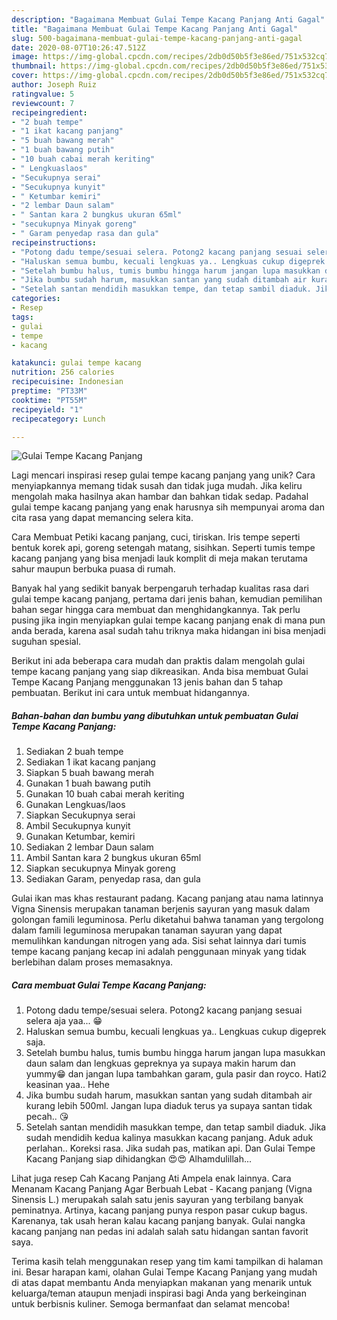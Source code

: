 ```yaml
---
description: "Bagaimana Membuat Gulai Tempe Kacang Panjang Anti Gagal"
title: "Bagaimana Membuat Gulai Tempe Kacang Panjang Anti Gagal"
slug: 500-bagaimana-membuat-gulai-tempe-kacang-panjang-anti-gagal
date: 2020-08-07T10:26:47.512Z
image: https://img-global.cpcdn.com/recipes/2db0d50b5f3e86ed/751x532cq70/gulai-tempe-kacang-panjang-foto-resep-utama.jpg
thumbnail: https://img-global.cpcdn.com/recipes/2db0d50b5f3e86ed/751x532cq70/gulai-tempe-kacang-panjang-foto-resep-utama.jpg
cover: https://img-global.cpcdn.com/recipes/2db0d50b5f3e86ed/751x532cq70/gulai-tempe-kacang-panjang-foto-resep-utama.jpg
author: Joseph Ruiz
ratingvalue: 5
reviewcount: 7
recipeingredient:
- "2 buah tempe"
- "1 ikat kacang panjang"
- "5 buah bawang merah"
- "1 buah bawang putih"
- "10 buah cabai merah keriting"
- " Lengkuaslaos"
- "Secukupnya serai"
- "Secukupnya kunyit"
- " Ketumbar kemiri"
- "2 lembar Daun salam"
- " Santan kara 2 bungkus ukuran 65ml"
- "secukupnya Minyak goreng"
- " Garam penyedap rasa dan gula"
recipeinstructions:
- "Potong dadu tempe/sesuai selera. Potong2 kacang panjang sesuai selera aja yaa... 😁"
- "Haluskan semua bumbu, kecuali lengkuas ya.. Lengkuas cukup digeprek saja."
- "Setelah bumbu halus, tumis bumbu hingga harum jangan lupa masukkan daun salam dan lengkuas gepreknya ya supaya makin harum dan yummy😁 dan jangan lupa tambahkan garam, gula pasir dan royco. Hati2 keasinan yaa.. Hehe"
- "Jika bumbu sudah harum, masukkan santan yang sudah ditambah air kurang lebih 500ml. Jangan lupa diaduk terus ya supaya santan tidak pecah.. 😘"
- "Setelah santan mendidih masukkan tempe, dan tetap sambil diaduk. Jika sudah mendidih kedua kalinya masukkan kacang panjang. Aduk aduk perlahan.. Koreksi rasa. Jika sudah pas, matikan api. Dan Gulai Tempe Kacang Panjang siap dihidangkan 😍😍 Alhamdulillah..."
categories:
- Resep
tags:
- gulai
- tempe
- kacang

katakunci: gulai tempe kacang 
nutrition: 256 calories
recipecuisine: Indonesian
preptime: "PT33M"
cooktime: "PT55M"
recipeyield: "1"
recipecategory: Lunch

---
```



![Gulai Tempe Kacang Panjang](https://img-global.cpcdn.com/recipes/2db0d50b5f3e86ed/751x532cq70/gulai-tempe-kacang-panjang-foto-resep-utama.jpg)

Lagi mencari inspirasi resep gulai tempe kacang panjang yang unik? Cara menyiapkannya memang tidak susah dan tidak juga mudah. Jika keliru mengolah maka hasilnya akan hambar dan bahkan tidak sedap. Padahal gulai tempe kacang panjang yang enak harusnya sih mempunyai aroma dan cita rasa yang dapat memancing selera kita.

Cara Membuat Petiki kacang panjang, cuci, tiriskan. Iris tempe seperti bentuk korek api, goreng setengah matang, sisihkan. Seperti tumis tempe kacang panjang yang bisa menjadi lauk komplit di meja makan terutama sahur maupun berbuka puasa di rumah.

Banyak hal yang sedikit banyak berpengaruh terhadap kualitas rasa dari gulai tempe kacang panjang, pertama dari jenis bahan, kemudian pemilihan bahan segar hingga cara membuat dan menghidangkannya. Tak perlu pusing jika ingin menyiapkan gulai tempe kacang panjang enak di mana pun anda berada, karena asal sudah tahu triknya maka hidangan ini bisa menjadi suguhan spesial.


Berikut ini ada beberapa cara mudah dan praktis dalam mengolah gulai tempe kacang panjang yang siap dikreasikan. Anda bisa membuat Gulai Tempe Kacang Panjang menggunakan 13 jenis bahan dan 5 tahap pembuatan. Berikut ini cara untuk membuat hidangannya.

<!--inarticleads1-->

##### Bahan-bahan dan bumbu yang dibutuhkan untuk pembuatan Gulai Tempe Kacang Panjang:

1. Sediakan 2 buah tempe
1. Sediakan 1 ikat kacang panjang
1. Siapkan 5 buah bawang merah
1. Gunakan 1 buah bawang putih
1. Gunakan 10 buah cabai merah keriting
1. Gunakan  Lengkuas/laos
1. Siapkan Secukupnya serai
1. Ambil Secukupnya kunyit
1. Gunakan  Ketumbar, kemiri
1. Sediakan 2 lembar Daun salam
1. Ambil  Santan kara 2 bungkus ukuran 65ml
1. Siapkan secukupnya Minyak goreng
1. Sediakan  Garam, penyedap rasa, dan gula


Gulai ikan mas khas restaurant padang. Kacang panjang atau nama latinnya Vigna Sinensis merupakan tanaman berjenis sayuran yang masuk dalam golongan famili leguminosa. Perlu diketahui bahwa tanaman yang tergolong dalam famili leguminosa merupakan tanaman sayuran yang dapat memulihkan kandungan nitrogen yang ada. Sisi sehat lainnya dari tumis tempe kacang panjang kecap ini adalah penggunaan minyak yang tidak berlebihan dalam proses memasaknya. 

<!--inarticleads2-->

##### Cara membuat Gulai Tempe Kacang Panjang:

1. Potong dadu tempe/sesuai selera. Potong2 kacang panjang sesuai selera aja yaa... 😁
1. Haluskan semua bumbu, kecuali lengkuas ya.. Lengkuas cukup digeprek saja.
1. Setelah bumbu halus, tumis bumbu hingga harum jangan lupa masukkan daun salam dan lengkuas gepreknya ya supaya makin harum dan yummy😁 dan jangan lupa tambahkan garam, gula pasir dan royco. Hati2 keasinan yaa.. Hehe
1. Jika bumbu sudah harum, masukkan santan yang sudah ditambah air kurang lebih 500ml. Jangan lupa diaduk terus ya supaya santan tidak pecah.. 😘
1. Setelah santan mendidih masukkan tempe, dan tetap sambil diaduk. Jika sudah mendidih kedua kalinya masukkan kacang panjang. Aduk aduk perlahan.. Koreksi rasa. Jika sudah pas, matikan api. Dan Gulai Tempe Kacang Panjang siap dihidangkan 😍😍 Alhamdulillah...


Lihat juga resep Cah Kacang Panjang Ati Ampela enak lainnya. Cara Menanam Kacang Panjang Agar Berbuah Lebat - Kacang panjang (Vigna Sinensis L.) merupakah salah satu jenis sayuran yang terbilang banyak peminatnya. Artinya, kacang panjang punya respon pasar cukup bagus. Karenanya, tak usah heran kalau kacang panjang banyak. Gulai nangka kacang panjang nan pedas ini adalah salah satu hidangan santan favorit saya. 

Terima kasih telah menggunakan resep yang tim kami tampilkan di halaman ini. Besar harapan kami, olahan Gulai Tempe Kacang Panjang yang mudah di atas dapat membantu Anda menyiapkan makanan yang menarik untuk keluarga/teman ataupun menjadi inspirasi bagi Anda yang berkeinginan untuk berbisnis kuliner. Semoga bermanfaat dan selamat mencoba!
